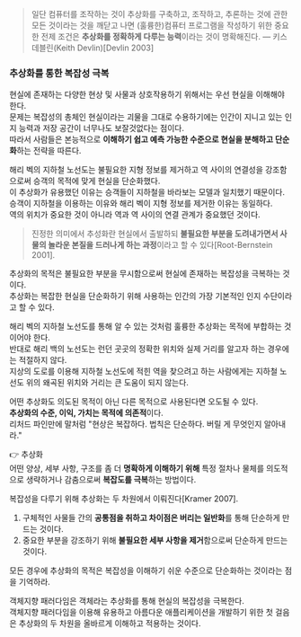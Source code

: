 > 일단 컴퓨터를 조작하는 것이 추상화를 구축하고, 조작하고, 추론하는 것에 관한 모든 것이라는 것을 깨닫고 나면 (훌륭한)컴퓨터 프로그램을 작성하기 위한 중요한 전제 조건은  **추상화를 정확하게 다루는 능력**이라는 것이 명확해진다. — 키스 데블린(Keith Devlin)[Devlin 2003]

### 추상화를 통한 복잡성 극복

현실에 존재하는 다양한 현상 및 사물과 상호작용하기 위해서는 우선 현실을 이해해야 한다.  
문제는 복잡성의 총체인 현실이라는 괴물을 그대로 수용하기에는 인간이 지니고 있는 인지 능력과 저장 공간이 너무나도 보잘것없다는 점이다.  
따라서 사람들은 본능적으로 **이해하기 쉽고 예측 가능한 수준으로 현실을 분해하고 단순화**하는 전략을 따른다.  

해리 벡의 지하철 노선도는 불필요한 지형 정보를 제거하고 역 사이의 연결성을 강조함으로써 승객의 목적에 맞게 현실을 단순화했다.  
이 추상화가 유용했던 이유는 승객들이 지하철을 바라보는 모델과 일치했기 때문이다.  
승객이 지하철을 이용하는 이유와 해리 벡이 지형 정보를 제거한 이유는 동일하다.  
역의 위치가 중요한 것이 아니라 역과 역 사이의 연결 관계가 중요했던 것이다.  

> 진정한 의미에서 추성화란 현실에서 출발하되 **불필요한 부분을 도려내가면서 사물의 놀라운 본질을 드러나게 하는 과정**이라고 할 수 있다[Root-Bernstein 2001].  

추상화의 목적은 불필요한 부분을 무시함으로써 현실에 존재하는 복잡성을 극복하는 것이다.  
추상화는 복잡한 현실을 단순화하기 위해 사용하는 인간의 가장 기본적인 인지 수단이라고 할 수 있다.  

해리 벡의 지하철 노선도를 통해 알 수 있는 것처럼 훌륭한 추상화는 목적에 부합하는 것이어야 한다.  
반대로 해리 백의 노선도는 런던 곳곳의 정확한 위치와 실제 거리를 알고자 하는 경우에는 적절하지 않다.  
지상의 도로를 이용해 지하철 노선도에 적힌 역을 찾으려고 하는 사람에게는 지하철 노선도 위의 왜곡된 위치와 거리는 큰 도움이 되지 않는다.  

어떤 추상화도 의도된 목적이 아닌 다른 목적으로 사용된다면 오도될 수 있다.  
**추상화의 수준, 이익, 가치는 목적에 의존적**이다.  
리처드 파인만에 말처럼 "현상은 복잡하다. 법칙은 단순하다. 버릴 게 무엇인지 알아내라."

👉 추상화  
어떤 양상, 세부 사항, 구조를 좀 더 **명확하게 이해하기 위해** 특정 절차나 물체를 의도적으로 생략하거나 감춤으로써 **복잡도를 극복**하는 방법이다.  

복잡성을 다루기 위해 추상화는 두 차원에서 이뤄진다[Kramer 2007].
1. 구체적인 사물들 간의 **공통점을 취하고 차이점은 버리는 일반화**를 통해 단순하게 만드는 것이다.  
2. 중요한 부분을 강조하기 위해 **불필요한 세부 사항을 제거**함으로써 단순하게 만드는 것이다.  

모든 경우에 추상화의 목적은 복잡성을 이해하기 쉬운 수준으로 단순화하는 것이라는 점을 기억하라.

객체지향 패러다임은 객체라는 추상화를 통해 현실의 복잡성을 극복한다.  
객체지향 패러다임을 이용해 유용하고 아름다운 애플리케이션을 개발하기 위한 첫 걸음은 추상화의 두 차원을 올바르게 이해하고 적용하는 것이다.




